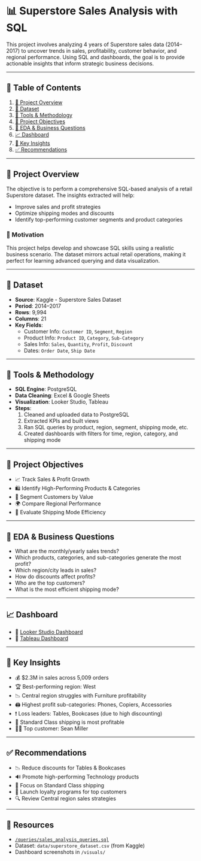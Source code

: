 # 📊 Superstore Sales Analysis with SQL

This project involves analyzing 4 years of Superstore sales data (2014–2017) to uncover trends in sales, profitability, customer behavior, and regional performance. Using SQL and dashboards, the goal is to provide actionable insights that inform strategic business decisions.

---

## 📂 Table of Contents

1. [📘 Project Overview](#-project-overview)  
2. [📁 Dataset](#-dataset)  
3. [🧰 Tools & Methodology](#-tools--methodology)  
4. [🎯 Project Objectives](#-project-objectives)  
5. [🔎 EDA & Business Questions](#-eda--business-questions)  
6. [📈 Dashboard](#-dashboard)  
7. [📌 Key Insights](#-key-insights)  
8. [✅ Recommendations](#-recommendations)  

---

## 📘 Project Overview

The objective is to perform a comprehensive SQL-based analysis of a retail Superstore dataset. The insights extracted will help:

- Improve sales and profit strategies
- Optimize shipping modes and discounts
- Identify top-performing customer segments and product categories

### 🎯 Motivation

This project helps develop and showcase SQL skills using a realistic business scenario. The dataset mirrors actual retail operations, making it perfect for learning advanced querying and data visualization.

---

## 📁 Dataset

- **Source**: Kaggle - Superstore Sales Dataset  
- **Period**: 2014–2017  
- **Rows**: 9,994  
- **Columns**: 21  
- **Key Fields**:  
  - Customer Info: `Customer ID`, `Segment`, `Region`  
  - Product Info: `Product ID`, `Category`, `Sub-Category`  
  - Sales Info: `Sales`, `Quantity`, `Profit`, `Discount`  
  - Dates: `Order Date`, `Ship Date`

---

## 🧰 Tools & Methodology

- **SQL Engine**: PostgreSQL  
- **Data Cleaning**: Excel & Google Sheets  
- **Visualization**: Looker Studio, Tableau  
- **Steps**:
  1. Cleaned and uploaded data to PostgreSQL
  2. Extracted KPIs and built views
  3. Ran SQL queries by product, region, segment, shipping mode, etc.
  4. Created dashboards with filters for time, region, category, and shipping mode

---

## 🎯 Project Objectives

- 📈 Track Sales & Profit Growth  
- 🛍 Identify High-Performing Products & Categories  
- 👥 Segment Customers by Value  
- 🌍 Compare Regional Performance  
- 🚚 Evaluate Shipping Mode Efficiency  

---

## 🔎 EDA & Business Questions

- What are the monthly/yearly sales trends?
- Which products, categories, and sub-categories generate the most profit?
- Which region/city leads in sales?
- How do discounts affect profits?
- Who are the top customers?
- What is the most efficient shipping mode?

---

## 📈 Dashboard

- 🔗 [Looker Studio Dashboard](https://lookerstudio.google.com/s/rOovr7ZG6aU)  
- 🔗 [Tableau Dashboard](https://public.tableau.com/views/SuperstoreSaleAnalysis_17394633843600/Dashboard6)

---

## 📌 Key Insights

- 💰 $2.3M in sales across 5,009 orders  
- 🏆 Best-performing region: West  
- 📉 Central region struggles with Furniture profitability  
- 🖨 Highest profit sub-categories: Phones, Copiers, Accessories  
- ❗ Loss leaders: Tables, Bookcases (due to high discounting)  
- 🚚 Standard Class shipping is most profitable  
- 🧍‍♂️ Top customer: Sean Miller  

---

## ✅ Recommendations

- 📉 Reduce discounts for Tables & Bookcases  
- 🔊 Promote high-performing Technology products  
- 🚀 Focus on Standard Class shipping  
- 🎯 Launch loyalty programs for top customers  
- 🔍 Review Central region sales strategies  

---

## 📎 Resources

- [`/queries/sales_analysis_queries.sql`](queries/sales_analysis_queries.sql)  
- Dataset: `data/superstore_dataset.csv` (from Kaggle)  
- Dashboard screenshots in `/visuals/`  
